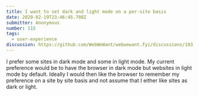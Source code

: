 ```yaml
---
title: I want to set dark and light mode on a per-site basis
date: 2020-02-19T23:46:45.798Z
submitter: Anonymous
number: 115
tags:
  - user-experience
discussion: https://github.com/WebWeWant/webwewant.fyi/discussions/193
---
```

I prefer some sites in dark mode and some in light mode. My current preference would be to have the browser in dark mode but websites in light mode by default. Ideally I would then like the browser to remember my preference on a site by site basis and not assume that I either like sites as dark or light.
